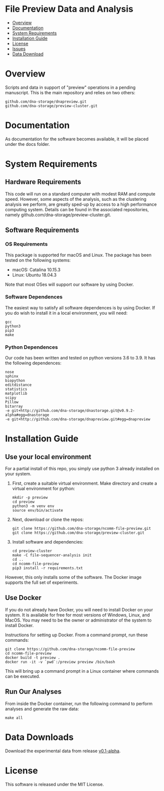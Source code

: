 # File Preview Data and Analysis


- [Overview](#overview)
- [Documentation](#documentation)
- [System Requirements](#system-requirements)
- [Installation Guide](#installation-guide)
- [License](#license)
- [Issues](https://github.com/dna-storage/ncomm-file-preview/issues)
- [Data Download](#data-downloads)

# Overview

Scripts and data in support of "preview" operations in a pending manuscript. This is the main repository and relies on two others:
   ```
   github.com/dna-storage/dnapreview.git
   github.com/dna-storage/preview-cluster.git
   ```

# Documentation

As documentation for the software becomes available, it will be placed under the docs folder.

# System Requirements

## Hardware Requirements
This code will run on a standard computer with modest RAM and compute speed. However, some aspects of the analysis, such as the clustering analysis we perform, are greatly sped-up by access to a high performance computing system. Details can be found in the associated repositories, namely github.com/dna-storage/preview-cluster.git.

## Software Requirements
### OS Requirements
This package is supported for macOS and Linux. The package has been tested on the following systems:

+ macOS: Catalina 10.15.3
+ Linux: Ubuntu 18.04.3

Note that most OSes will support our software by using Docker.

### Software Dependences

The easiest way to satisfy all software dependences is by using Docker. If you do wish to install it in a local environment, you will need:

```
gcc 
python3
pip3
make
```

### Python Dependences

Our code has been written and tested on python versions 3.6 to 3.9. It has the following dependences:

```
nose
sphinx
biopython
editdistance
statistics
matplotlib
scipy
Pillow
bitarray
-e git+http://github.com/dna-storage/dnastorage.git@v0.9.2-alpha#egg=dnastorage
-e git+http://github.com/dna-storage/dnapreview.git#egg=dnapreview
```

# Installation Guide

## Use your local environment 

For a partial install of this repo, you simply use python 3 already installed on your system.

1. First, create a suitable virtual environment. Make directory and create a virtual environment for python:

    ```
    mkdir -p preview
    cd preview
    python3 -m venv env
    source env/bin/activate
    ```

2. Next, download or clone the repos:

    ```    
    git clone https://github.com/dna-storage/ncomm-file-preview.git
    git clone https://github.com/dna-storage/preview-cluster.git
    ```

3. Install software and dependencies:

    ```
    cd preview-cluster
    make -C file-sequencer-analysis init
    cd ..
    cd ncomm-file-preview
    pip3 install -r requirements.txt
    ```

However, this only installs some of the software. The Docker image supports the full set of experiments.

## Use Docker

If you do not already have Docker, you will need to install Docker on your system. It is available for free for most versions of Windows, Linux, and MacOS. You may need to be the owner or administrator of the system to install Docker.

Instructions for setting up Docker.  From a command prompt, run these commands:

    git clone https://github.com/dna-storage/ncomm-file-preview
    cd ncomm-file-preview
    docker build -t preview .
    docker run -it -v `pwd`:/preview preview /bin/bash

This will bring up a command prompt in a Linux container where commands can be executed. 

## Run Our Analyses

From inside the Docker container, run the following command to perform analyses and generate the raw data:

```
make all
```

# Data Downloads

Download the experimental data from release [v0.1-alpha](https://github.com/dna-storage/ncomm-file-preview/releases/tag/v0.1-alpha).

# License

This software is released under the MIT License.

